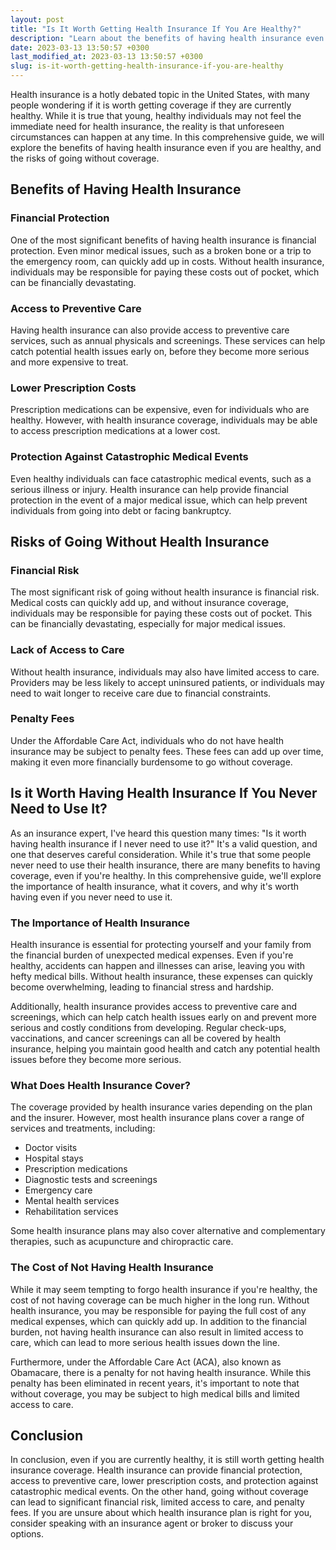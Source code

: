 ```yaml
---
layout: post
title: "Is It Worth Getting Health Insurance If You Are Healthy?"
description: "Learn about the benefits of having health insurance even if you are healthy and the risks of going without coverage. Read more."
date: 2023-03-13 13:50:57 +0300last_modified_at: 2023-03-13 13:50:57 +0300
slug: is-it-worth-getting-health-insurance-if-you-are-healthy
---
```

Health insurance is a hotly debated topic in the United States, with many people wondering if it is worth getting coverage if they are currently healthy. While it is true that young, healthy individuals may not feel the immediate need for health insurance, the reality is that unforeseen circumstances can happen at any time. In this comprehensive guide, we will explore the benefits of having health insurance even if you are healthy, and the risks of going without coverage.

## Benefits of Having Health Insurance

### Financial Protection

One of the most significant benefits of having health insurance is financial protection. Even minor medical issues, such as a broken bone or a trip to the emergency room, can quickly add up in costs. Without health insurance, individuals may be responsible for paying these costs out of pocket, which can be financially devastating.

### Access to Preventive Care

Having health insurance can also provide access to preventive care services, such as annual physicals and screenings. These services can help catch potential health issues early on, before they become more serious and more expensive to treat.

### Lower Prescription Costs

Prescription medications can be expensive, even for individuals who are healthy. However, with health insurance coverage, individuals may be able to access prescription medications at a lower cost.

### Protection Against Catastrophic Medical Events

Even healthy individuals can face catastrophic medical events, such as a serious illness or injury. Health insurance can help provide financial protection in the event of a major medical issue, which can help prevent individuals from going into debt or facing bankruptcy.

## Risks of Going Without Health Insurance

### Financial Risk

The most significant risk of going without health insurance is financial risk. Medical costs can quickly add up, and without insurance coverage, individuals may be responsible for paying these costs out of pocket. This can be financially devastating, especially for major medical issues.

### Lack of Access to Care

Without health insurance, individuals may also have limited access to care. Providers may be less likely to accept uninsured patients, or individuals may need to wait longer to receive care due to financial constraints.

### Penalty Fees

Under the Affordable Care Act, individuals who do not have health insurance may be subject to penalty fees. These fees can add up over time, making it even more financially burdensome to go without coverage.

## Is it Worth Having Health Insurance If You Never Need to Use It?

As an insurance expert, I've heard this question many times: "Is it worth having health insurance if I never need to use it?" It's a valid question, and one that deserves careful consideration. While it's true that some people never need to use their health insurance, there are many benefits to having coverage, even if you're healthy. In this comprehensive guide, we'll explore the importance of health insurance, what it covers, and why it's worth having even if you never need to use it.

### The Importance of Health Insurance

Health insurance is essential for protecting yourself and your family from the financial burden of unexpected medical expenses. Even if you're healthy, accidents can happen and illnesses can arise, leaving you with hefty medical bills. Without health insurance, these expenses can quickly become overwhelming, leading to financial stress and hardship.

Additionally, health insurance provides access to preventive care and screenings, which can help catch health issues early on and prevent more serious and costly conditions from developing. Regular check-ups, vaccinations, and cancer screenings can all be covered by health insurance, helping you maintain good health and catch any potential health issues before they become more serious.

### What Does Health Insurance Cover?

The coverage provided by health insurance varies depending on the plan and the insurer. However, most health insurance plans cover a range of services and treatments, including:

*   Doctor visits
*   Hospital stays
*   Prescription medications
*   Diagnostic tests and screenings
*   Emergency care
*   Mental health services
*   Rehabilitation services

Some health insurance plans may also cover alternative and complementary therapies, such as acupuncture and chiropractic care.

### The Cost of Not Having Health Insurance

While it may seem tempting to forgo health insurance if you're healthy, the cost of not having coverage can be much higher in the long run. Without health insurance, you may be responsible for paying the full cost of any medical expenses, which can quickly add up. In addition to the financial burden, not having health insurance can also result in limited access to care, which can lead to more serious health issues down the line.

Furthermore, under the Affordable Care Act (ACA), also known as Obamacare, there is a penalty for not having health insurance. While this penalty has been eliminated in recent years, it's important to note that without coverage, you may be subject to high medical bills and limited access to care.



## Conclusion

In conclusion, even if you are currently healthy, it is still worth getting health insurance coverage. Health insurance can provide financial protection, access to preventive care, lower prescription costs, and protection against catastrophic medical events. On the other hand, going without coverage can lead to significant financial risk, limited access to care, and penalty fees. If you are unsure about which health insurance plan is right for you, consider speaking with an insurance agent or broker to discuss your options.
